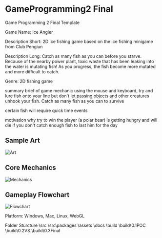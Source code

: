 # GameProgramming2 Final
 Game Programming 2 Final Template

Game Name:  Ice Angler

Description Short: 2D ice fishing game based on the ice fishing minigame from Club Pengiun

Description Long: Catch as many fish as you can before you starve. Because of the nearby power plant, toxic waste that has been leaking into the water is mutating fish! As you progress, the fish become more mutated and more difficult to catch.

Genre: 2D fishing game

summary brief of game mechanic
using the mouse and keyboard, try and lure fish onto your line but don't let passing objects 
and other creatures unhook your fish. Catch as many fish as you can to survive

certain fish will require quick time events

motivation why try to win
the player (a polar bear) is getting hungry 
and will die if you don't catch enough fish to last him for the day

## Sample Art
![Art](https://i.ytimg.com/vi/HNrExk4167c/maxresdefault.jpg)

## Core Mechanics
![Mechanics](https://3.bp.blogspot.com/-sKNxeiXAvoA/XNSLPqd3v0I/AAAAAAAASVs/R3QJqP8a_ronZDiiunZb8YOqQR3teitGQCLcBGAs/s1600/ice%2Bfishing%2Bguide3.png)

## Gameplay Flowchart
![Flowchart](originalassets/Ice_Angler_Flowchart.png)

Platform: Windows, Mac, Linux, WebGL

Folder Sturcture
\src
\src\packages
\assets
\docs
\build
\build\0.1POC
\build\0.2VS
\build\0.3Final
